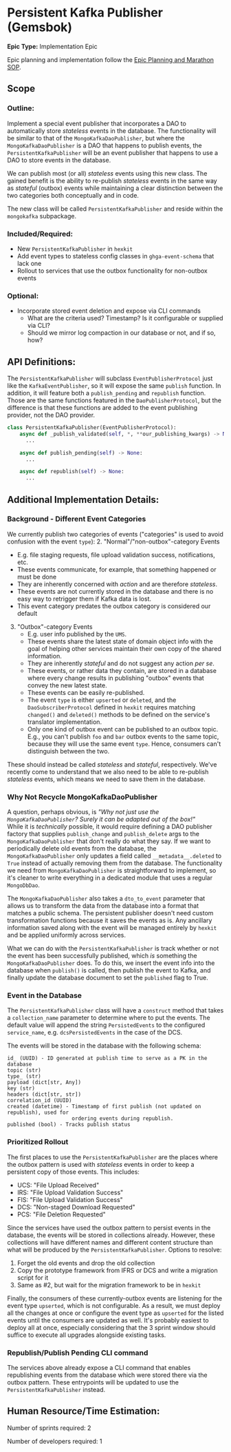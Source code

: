 # Persistent Kafka Publisher (Gemsbok)
**Epic Type:** Implementation Epic

Epic planning and implementation follow the
[Epic Planning and Marathon SOP](https://docs.ghga-dev.de/main/sops/sop001_epic_planning.html).


## Scope
### Outline:
Implement a special event publisher that incorporates a DAO to automatically
store *stateless* events in the database. The functionality will be similar to
that of the `MongoKafkaDaoPublisher`, but where the `MongoKafkaDaoPublisher` is
a DAO that happens to publish events, the `PersistentKafkaPublisher` will be an event
publisher that happens to use a DAO to store events in the database.

We can publish most (or all) *stateless* events using this new class. The
gained benefit is the ability to re-publish *stateless* events in the
same way as *stateful* (outbox) events while maintaining a clear distinction
between the two categories both conceptually and in code.

The new class will be called `PersistentKafkaPublisher` and reside within the
`mongokafka` subpackage.

### Included/Required:
- New `PersistentKafkaPublisher` in `hexkit`
- Add event types to stateless config classes in `ghga-event-schema` that lack one
- Rollout to services that use the outbox functionality for non-outbox events

### Optional:
- Incorporate stored event deletion and expose via CLI commands
  - What are the criteria used? Timestamp? Is it configurable or supplied via CLI?
  - Should we mirror log compaction in our database or not, and if so, how?


## API Definitions:
The `PersistentKafkaPublisher` will subclass `EventPublisherProtocol` just like the
`KafkaEventPublisher`, so it will expose the same `publish` function. In addition,
it will feature both a `publish_pending` and `republish` function. Those
are the same functions featured in the `DaoPublisherProtocol`, but the difference
is that these functions are added to the event publishing provider, not the
DAO provider.

```python
class PersistentKafkaPublisher(EventPublisherProtocol):
    async def _publish_validated(self, *, **our_publishing_kwargs) -> None:
      ...

    async def publish_pending(self) -> None:
      ...

    async def republish(self) -> None:
      ...
```


## Additional Implementation Details:

### Background - Different Event Categories
We currently publish two categories of events ("categories" is used to avoid confusion 
with the event `type`):
2. "Normal"/"non-outbox"-category Events
   - E.g. file staging requests, file upload validation success, notifications, etc.
   - These events communicate, for example, that something happened or must be done
   - They are inherently concerned with *action* and are therefore *stateless*.
   - These events are not currently stored in the database and there is no easy way
     to retrigger them if Kafka data is lost.
   - This event category predates the outbox category is considered our default
3. "Outbox"-category Events
   - E.g. user info published by the `UMS`.
   - These events share the latest state of domain object info with the goal of
     helping other services maintain their own copy of the shared information.
   - They are inherently *stateful* and do not suggest any action *per se*.
   - These events, or rather data they contain, are stored in a database where every
     change results in publishing "outbox" events that convey the new latest state.
   - These events can be easily re-published.
   - The event `type` is either `upserted` or `deleted`, and the `DaoSubscriberProtocol`
     defined in `hexkit` requires matching `changed()` and `deleted()`
     methods to be defined on the service's translator implementation.
   - Only one kind of outbox event can be published to an outbox topic. E.g., you
     can't publish `foo` and `bar` outbox events to the same topic, because they
     will use the same event `type`. Hence, consumers can't distinguish between the two.

These should instead be called *stateless* and *stateful*, respectively.
We've recently come to understand that we also need to be able to
re-publish *stateless* events, which means we need to save them in the database.


### Why Not Recycle MongoKafkaDaoPublisher
A question, perhaps obvious, is *"Why not just use the `MongoKafkaDaoPublisher`?*
*Surely it can be adapted out of the box!"*  
While it is *technically* possible, it would require defining a DAO publisher factory
that supplies `publish_change` and `publish_delete` args to the `MongoKafkaDaoPublisher`
that don't really do what they say. If we want to periodically delete old events
from the database, the `MongoKafkaDaoPublisher` only updates a field called
`__metadata__.deleted` to `True` instead of actually removing them from the database.
The functionality we need from `MongoKafkaDaoPublisher` is straightforward to implement,
so it's cleaner to write everything in a dedicated module that uses a
regular `MongoDbDao`.

The `MongoKafkaDaoPublisher` also takes a `dto_to_event` parameter that allows us
to transform the data from the database into a format that matches a public schema.
The persistent publisher doesn't need custom transformation functions because it
saves the events as is. Any ancillary information saved along with the event
will be managed entirely by `hexkit` and be applied uniformly across services.

What we can do with the `PersistentKafkaPublisher` is track whether or not the event has
been successfully published, which *is* something the `MongoKafkaDaoPublisher` does.
To do this, we insert the event info into the database when `publish()` is
called, then publish the event to Kafka, and finally update the database document
to set the `published` flag to True.

### Event in the Database
The `PersistentKafkaPublisher` class will have a `construct` method that takes a 
`collection_name` parameter to determine where to put the events. The
default value will append the string `PersistedEvents` to the
configured `service_name`, e.g. `dcsPersistedEvents` in the case of the DCS.

The events will be stored in the database with the following schema:

```
id_ (UUID) - ID generated at publish time to serve as a PK in the database
topic (str)
type_ (str)
payload (dict[str, Any])
key (str)
headers (dict[str, str])
correlation_id (UUID) 
created (datetime) - Timestamp of first publish (not updated on republish), used for 
                     ordering events during republish.
published (bool) - Tracks publish status
```

### Prioritized Rollout
The first places to use the `PersistentKafkaPublisher` are the places where the
outbox pattern is used with *stateless* events in order to keep a persistent
copy of those events. This includes:
- UCS: "File Upload Received"
- IRS: "File Upload Validation Success"
- FIS: "File Upload Validation Success"
- DCS: "Non-staged Download Requested"
- PCS: "File Deletion Requested"

Since the services have used the outbox pattern to persist events in the database,
the events will be stored in collections already. However, these collections will
have different names and different content structure than what will be produced
by the `PersistentKafkaPublisher`. Options to resolve:
1. Forget the old events and drop the old collection
2. Copy the prototype framework from IFRS or DCS and write a migration script for it
3. Same as #2, but wait for the migration framework to be in `hexkit`

Finally, the consumers of these currently-outbox events are listening for
the event type `upserted`, which is not configurable. As a result, we
must deploy all the changes at once or configure the event type as `upserted`
for the listed events until the consumers are updated as well. It's probably easiest to
deploy all at once, especially considering that the 3 sprint window should suffice
to execute all upgrades alongside existing tasks.

### Republish/Publish Pending CLI command
The services above already expose a CLI command that enables republishing events
from the database which were stored there via the outbox pattern. These entrypoints
will be updated to use the `PersistentKafkaPublisher` instead.


## Human Resource/Time Estimation:

Number of sprints required: 2

Number of developers required: 1
